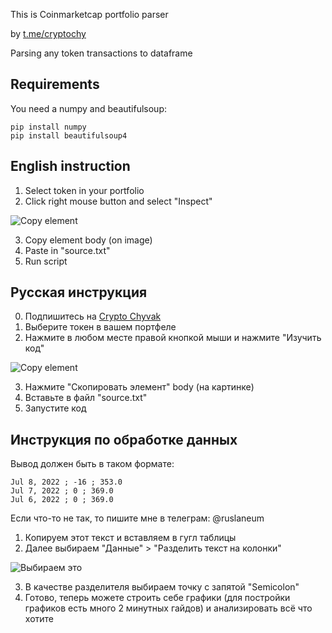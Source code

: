 This is Coinmarketcap portfolio parser

by [t.me/cryptochy](https://t.me/cryptochy)

Parsing any token transactions to dataframe

## Requirements

You need a numpy and beautifulsoup:

    pip install numpy
    pip install beautifulsoup4


## English instruction

1. Select token in your portfolio
2. Click right mouse button and select "Inspect"

![Copy element](https://user-images.githubusercontent.com/48959405/179366380-313f016f-5a35-4879-91fa-25823c6e51fa.png)

3. Copy element body (on image)
4. Paste in "source.txt"
5. Run script


## Русская инструкция

0. Подпишитесь на [Crypto Chyvak](https://t.me/cryptochy)
1. Выберите токен в вашем портфеле
2. Нажмите в любом месте правой кнопкой мыши и нажмите "Изучить код"

![Copy element](https://user-images.githubusercontent.com/48959405/179366380-313f016f-5a35-4879-91fa-25823c6e51fa.png)

3. Нажмите "Скопировать элемент" body (на картинке)
4. Вставьте в файл "source.txt"
5. Запустите код


## Инструкция по обработке данных

Вывод должен быть в таком формате:

    Jul 8, 2022 ; -16 ; 353.0 
    Jul 7, 2022 ; 0 ; 369.0 
    Jul 6, 2022 ; 0 ; 369.0
Если что-то не так, то пишите мне в телеграм: @ruslaneum

1. Копируем этот текст и вставляем в гугл таблицы
2. Далее выбираем "Данные" > "Разделить текст на колонки"

![Выбираем это](https://user-images.githubusercontent.com/48959405/179367023-895c9467-e3f7-4c31-ad98-2f6c83ace7ea.png)

3. В качестве разделителя выбираем точку с запятой "Semicolon"
4. Готово, теперь можете строить себе графики (для постройки графиков есть много 2 минутных гайдов) и анализировать всё что хотите
